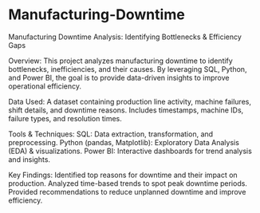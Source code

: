 # Manufacturing-Downtime
Manufacturing Downtime Analysis: Identifying Bottlenecks &amp; Efficiency Gaps

Overview:
This project analyzes manufacturing downtime to identify bottlenecks, inefficiencies, and their causes. By leveraging SQL, Python, and Power BI, the goal is to provide data-driven insights to improve operational efficiency.

Data Used:
A dataset containing production line activity, machine failures, shift details, and downtime reasons.
Includes timestamps, machine IDs, failure types, and resolution times.

Tools & Techniques:
SQL: Data extraction, transformation, and preprocessing.
Python (pandas, Matplotlib): Exploratory Data Analysis (EDA) & visualizations.
Power BI: Interactive dashboards for trend analysis and insights.

 Key Findings:
Identified top reasons for downtime and their impact on production.
Analyzed time-based trends to spot peak downtime periods.
Provided recommendations to reduce unplanned downtime and improve efficiency.
